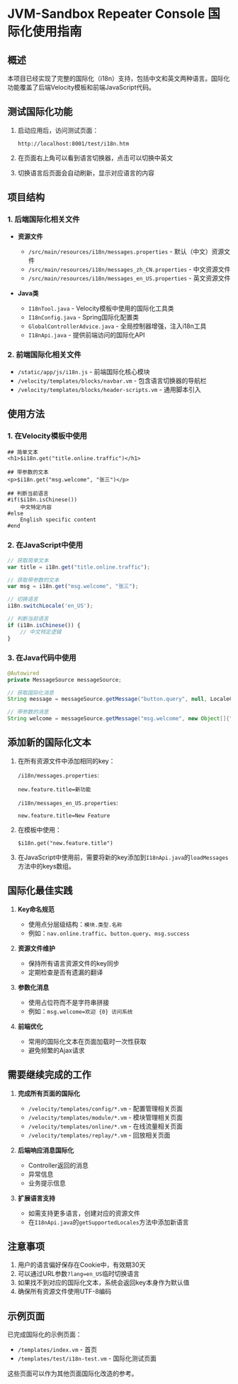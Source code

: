 # JVM-Sandbox Repeater Console 国际化使用指南

## 概述

本项目已经实现了完整的国际化（i18n）支持，包括中文和英文两种语言。国际化功能覆盖了后端Velocity模板和前端JavaScript代码。

## 测试国际化功能

1. 启动应用后，访问测试页面：
   ```
   http://localhost:8001/test/i18n.htm
   ```

2. 在页面右上角可以看到语言切换器，点击可以切换中英文

3. 切换语言后页面会自动刷新，显示对应语言的内容

## 项目结构

### 1. 后端国际化相关文件

- **资源文件**
  - `/src/main/resources/i18n/messages.properties` - 默认（中文）资源文件
  - `/src/main/resources/i18n/messages_zh_CN.properties` - 中文资源文件
  - `/src/main/resources/i18n/messages_en_US.properties` - 英文资源文件

- **Java类**
  - `I18nTool.java` - Velocity模板中使用的国际化工具类
  - `I18nConfig.java` - Spring国际化配置类
  - `GlobalControllerAdvice.java` - 全局控制器增强，注入i18n工具
  - `I18nApi.java` - 提供前端访问的国际化API

### 2. 前端国际化相关文件

- `/static/app/js/i18n.js` - 前端国际化核心模块
- `/velocity/templates/blocks/navbar.vm` - 包含语言切换器的导航栏
- `/velocity/templates/blocks/header-scripts.vm` - 通用脚本引入

## 使用方法

### 1. 在Velocity模板中使用

```velocity
## 简单文本
<h1>$i18n.get("title.online.traffic")</h1>

## 带参数的文本
<p>$i18n.get("msg.welcome", "张三")</p>

## 判断当前语言
#if($i18n.isChinese())
    中文特定内容
#else
    English specific content
#end
```

### 2. 在JavaScript中使用

```javascript
// 获取简单文本
var title = i18n.get("title.online.traffic");

// 获取带参数的文本
var msg = i18n.get("msg.welcome", "张三");

// 切换语言
i18n.switchLocale('en_US');

// 判断当前语言
if (i18n.isChinese()) {
    // 中文特定逻辑
}
```

### 3. 在Java代码中使用

```java
@Autowired
private MessageSource messageSource;

// 获取国际化消息
String message = messageSource.getMessage("button.query", null, LocaleContextHolder.getLocale());

// 带参数的消息
String welcome = messageSource.getMessage("msg.welcome", new Object[]{"张三"}, LocaleContextHolder.getLocale());
```

## 添加新的国际化文本

1. 在所有资源文件中添加相同的key：

   `/i18n/messages.properties`:
   ```properties
   new.feature.title=新功能
   ```

   `/i18n/messages_en_US.properties`:
   ```properties
   new.feature.title=New Feature
   ```

2. 在模板中使用：
   ```velocity
   $i18n.get("new.feature.title")
   ```

3. 在JavaScript中使用前，需要将新的key添加到`I18nApi.java`的`loadMessages`方法中的keys数组。

## 国际化最佳实践

1. **Key命名规范**
   - 使用点分层级结构：`模块.类型.名称`
   - 例如：`nav.online.traffic`、`button.query`、`msg.success`

2. **资源文件维护**
   - 保持所有语言资源文件的key同步
   - 定期检查是否有遗漏的翻译

3. **参数化消息**
   - 使用占位符而不是字符串拼接
   - 例如：`msg.welcome=欢迎 {0} 访问系统`

4. **前端优化**
   - 常用的国际化文本在页面加载时一次性获取
   - 避免频繁的Ajax请求

## 需要继续完成的工作

1. **完成所有页面的国际化**
   - `/velocity/templates/config/*.vm` - 配置管理相关页面
   - `/velocity/templates/module/*.vm` - 模块管理相关页面
   - `/velocity/templates/online/*.vm` - 在线流量相关页面
   - `/velocity/templates/replay/*.vm` - 回放相关页面

2. **后端响应消息国际化**
   - Controller返回的消息
   - 异常信息
   - 业务提示信息

3. **扩展语言支持**
   - 如需支持更多语言，创建对应的资源文件
   - 在`I18nApi.java`的`getSupportedLocales`方法中添加新语言

## 注意事项

1. 用户的语言偏好保存在Cookie中，有效期30天
2. 可以通过URL参数`?lang=en_US`临时切换语言
3. 如果找不到对应的国际化文本，系统会返回key本身作为默认值
4. 确保所有资源文件使用UTF-8编码

## 示例页面

已完成国际化的示例页面：
- `/templates/index.vm` - 首页
- `/templates/test/i18n-test.vm` - 国际化测试页面

这些页面可以作为其他页面国际化改造的参考。
